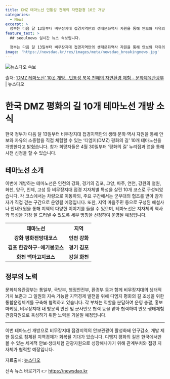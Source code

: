 ```yaml
---
title: DMZ 테마노선 민통성 천혜의 자연환경 10곳 개방
categories:
  - News
excerpt: >
  정부는 다음 달 13일부터 비무장지대 접경지역만의 생태문화역사 자원을 통해 안보와 자유의 소중함을 직접 체험…
feature_text: >
  ## seoulnews 실시간 뉴스 속보입니다.

  정부는 다음 달 13일부터 비무장지대 접경지역만의 생태문화역사 자원을 통해 안보와 자유의 소중함을 직접 체험…
image: 'https://newsdao.kr/res/images/meta/newsdao_breakingnews.jpg'
---
```


![뉴스다오 속보](https://newsdao.kr/res/images/meta/newsdao_breakingnews.jpg)

<p>출처: <a href="https://newsdao.kr/3706" rel="dofollow">‘DMZ 테마노선’ 10곳 개방…민통성 북쪽 천혜의 자연환경 체험 - 문화체육관광부</a> | 뉴스다오</p>

<h1 data-ke-size="size26">한국 DMZ 평화의 길 10개 테마노선 개방 소식</h1>

<p data-ke-size="size16">한국 정부가 다음 달 13일부터 비무장지대 접경지역만의 생태·문화·역사 자원을 통해 안보와 자유의 소중함을 직접 체험할 수 있는 ‘디엠지(DMZ) 평화의 길’ 10개 테마노선을 개방한다고 밝혔습니다. 참가 희망자들은 4월 30일부터 ‘평화의 길’ 누리집과 앱을 통해 사전 신청을 할 수 있습니다.</p>

<h2 data-ke-size="size24">테마노선 소개</h2>

<p data-ke-size="size16">이번에 개방하는 테마노선은 인천의 강화, 경기의 김포, 고양, 파주, 연천, 강원의 철원, 화천, 양구, 인제, 고성 등 비무장지대 접경 지자체별 특성을 살린 10개 코스로 구성되었습니다. 각 코스에서는 차량으로 이동하되, 주요 구간에서는 군부대의 협조를 받아 참가자가 직접 걷는 구간으로 운영될 예정입니다. 또한, 지역 마을주민 등으로 구성된 해설사나 안내요원을 통해 지역의 다양한 이야기를 들을 수 있으며, 테마노선은 지자체의 역사와 특성을 가장 잘 드러낼 수 있도록 세부 명칭을 선정하여 운영될 예정입니다.</p>

<table>
    <tr>
        <th>테마노선</th>
        <th>지역</th>
    </tr>
    <tr>
        <td style="text-align: center; height: 17px;"><b>강화 평화전망대코스</b></td>
        <td style="text-align: center; height: 17px;"><b>인천 강화</b></td>
    </tr>
    <tr>
        <td style="text-align: center; height: 17px;"><b>김포 한강하구-애기봉코스</b></td>
        <td style="text-align: center; height: 17px;"><b>경기 김포</b></td>
    </tr>
    <tr>
        <td style="text-align: center; height: 17px;"><b>화천 백마고지코스</b></td>
        <td style="text-align: center; height: 17px;"><b>강원 화천</b></td>
    </tr>
    <!-- 중략 -->
</table>

<h2 data-ke-size="size24">정부의 노력</h2>

<p data-ke-size="size16">문화체육관광부는 통일부, 국방부, 행정안전부, 환경부 등과 함께 비무장지대의 생태적 가치 보존과 그 일원의 지속 가능한 지역경제 발전을 위해 디엠지 평화의 길 조성을 위한 통합운영체계를 구축해 협력하고 있습니다. 각 부처는 역할을 분담하여 운영 총괄, 홍보 마케팅, 비무장지대 내 방문객 안전 및 군사안보 협력 등을 맡아 협력하여 안보·생태체험 관광자원으로 육성하기 위한 노력을 기울일 예정입니다.</p>

<hr>

<p data-ke-size="size16">이번 테마노선 개방으로 비무장지대 접경지역의 안보관광이 활성화돼 인구감소, 개발 제한 등으로 침체된 지역경제가 회복될 기대가 있습니다. 디엠지 평화의 길은 한국에서만 볼 수 있는 세계적 안보·생태체험 관광자원으로 성장해나가기 위해 관계부처와 접경 지자체가 협력할 예정입니다.</p>

<p data-ke-size="size16">자료출처: <a href="https://newsdao.kr/3706">뉴스다오</a></p> 

신속 뉴스 바로가기 👉 <a href="https://newsdao.kr" rel="dofollow">https://newsdao.kr</a>


